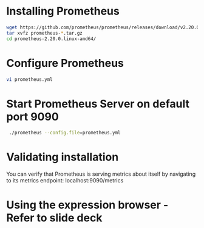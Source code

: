 # Installing Prometheus
```sh
wget https://github.com/prometheus/prometheus/releases/download/v2.20.0/prometheus-2.20.0.linux-amd64.tar.gz
tar xvfz prometheus-*.tar.gz
cd prometheus-2.20.0.linux-amd64/
```

# Configure Prometheus
```sh
vi prometheus.yml 
```

# Start Prometheus Server on default port 9090
```sh
 ./prometheus --config.file=prometheus.yml
 ```
 
# Validating installation 
You can verify that Prometheus is serving metrics about itself by navigating to its metrics endpoint: localhost:9090/metrics


# Using the expression browser - Refer to slide deck 
